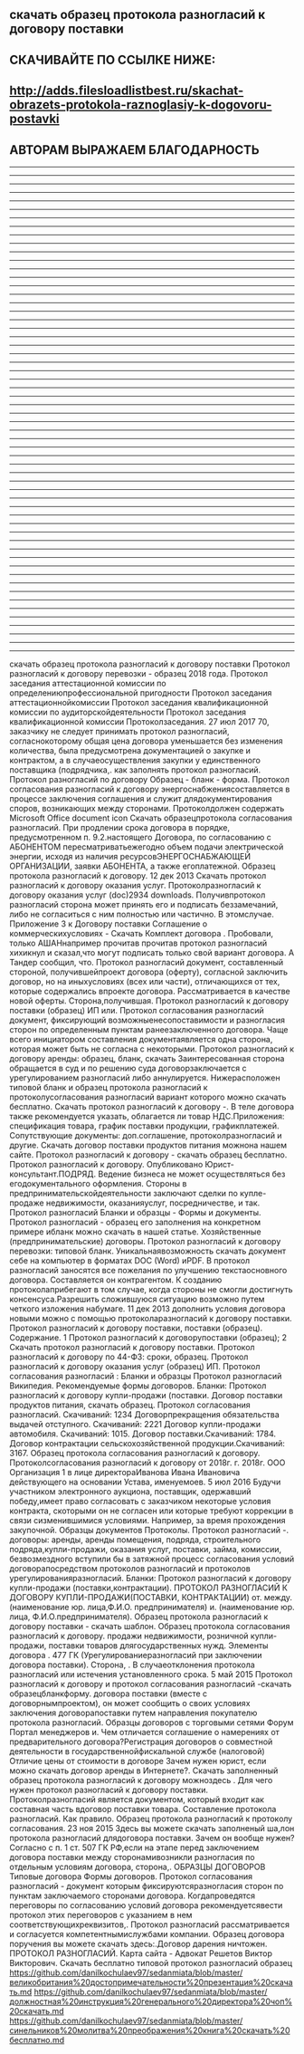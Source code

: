 скачать образец протокола разногласий к договору поставки
--------------------------------------------------
СКАЧИВАЙТЕ ПО ССЫЛКЕ НИЖЕ:
--------------------------------------------------
http://adds.filesloadlistbest.ru/skachat-obrazets-protokola-raznoglasiy-k-dogovoru-postavki
--------------------------------------------------
АВТОРАМ ВЫРАЖАЕМ БЛАГОДАРНОСТЬ
--------------------------------------------------
--------------------------------------------------
--------------------------------------------------
--------------------------------------------------
--------------------------------------------------
--------------------------------------------------
--------------------------------------------------
--------------------------------------------------
--------------------------------------------------
--------------------------------------------------
--------------------------------------------------
--------------------------------------------------
--------------------------------------------------
--------------------------------------------------
--------------------------------------------------
--------------------------------------------------
--------------------------------------------------
--------------------------------------------------
--------------------------------------------------
--------------------------------------------------
--------------------------------------------------
--------------------------------------------------
--------------------------------------------------
--------------------------------------------------
--------------------------------------------------
--------------------------------------------------
--------------------------------------------------
--------------------------------------------------
--------------------------------------------------
--------------------------------------------------
--------------------------------------------------
--------------------------------------------------
--------------------------------------------------
--------------------------------------------------
--------------------------------------------------
--------------------------------------------------
--------------------------------------------------
--------------------------------------------------
--------------------------------------------------
--------------------------------------------------
--------------------------------------------------
--------------------------------------------------
--------------------------------------------------
--------------------------------------------------
--------------------------------------------------
--------------------------------------------------
--------------------------------------------------
--------------------------------------------------
--------------------------------------------------
--------------------------------------------------
--------------------------------------------------
--------------------------------------------------
--------------------------------------------------
--------------------------------------------------
--------------------------------------------------
--------------------------------------------------
--------------------------------------------------
--------------------------------------------------
--------------------------------------------------
скачать образец протокола разногласий к договору поставки Протокол разногласий к договору перевозки - образец 2018 года. Протокол заседания аттестационной комиссии по определениюпрофессиональной пригодности Протокол заседания аттестационнойкомиссии Протокол заседания квалификационной комиссии по аудиторскойдеятельности Протокол заседания квалификационной комиссии Протоколзаседания. 27 июл 2017  70, заказчику не следует принимать протокол разногласий, согласнокоторому общая цена договора уменьшается без изменения количества, была предусмотрена документацией о закупке и контрактом, а в случаеосуществления закупки у единственного поставщика (подрядчика,. как заполнять протокол разногласий. Протокол разногласий по договору  Образец - бланк - форма. Протокол согласования разногласий к договору энергоснабжениясоставляется в процессе заключения соглашения и служит длядокументирования споров, возникающих между сторонами. Протоколдолжен содержать  Microsoft Office document icon Скачать образецпротокола согласования разногласий. При продлении срока договора в порядке, предусмотренном п. 9.2.настоящего Договора, по согласованию с АБОНЕНТОМ пересматриватьежегодно объем подачи электрической энергии, исходя из наличия ресурсовЭНЕРГОСНАБЖАЮЩЕЙ ОРГАНИЗАЦИИ, заявки АБОНЕНТА, а также егоплатежной. Образец протокола разногласий к договору. 12 дек 2013  Скачать протокол разногласий к договору оказания услуг. Протоколразногласий к договору оказания услуг (doc)2934 downloads. Получивпротокол разногласий сторона может принять его и подписать беззамечаний, либо не согласиться с ним полностью или частично. В этомслучае. Приложение  3 к Договору поставки  Соглашение о коммерческихусловиях - Скачать Комплект договора . Пробовали, только АШАНнапример прочитав прочитав протокол разногласий  хихикнул и сказал,что могут подписать только свой вариант договора. А Тандер сообщил, что. Протокол разногласий  документ, составленный стороной, получившейпроект договора (оферту), согласной заключить договор, но на иныхусловиях (всех или части), отличающихся от тех, которые содержались впроекте договора. Рассматривается в качестве новой оферты. Сторона,получившая. Протокол разногласий к договору поставки (образец)  ИП или. Протокол согласования разногласий  документ, фиксирующий возможныенесопоставимости и разногласия сторон по определенным пунктам ранеезаключенного договора. Чаще всего инициатором составления документаявляется одна сторона, которая может быть не согласна с некоторыми. Протокол разногласий к договору аренды: образец, бланк, скачать
Заинтересованная сторона обращается в суд и по решению суда договорзаключается с урегулированием разногласий либо аннулируется. Нижерасположен типовой бланк и образец протокола разногласий к протоколусогласования разногласий вариант которого можно скачать бесплатно. Скачать протокол разногласий к договору -. В теле договора также рекомендуется указать, облагается ли товар НДС.Приложения: спецификация товара, график поставки продукции, графикплатежей. Сопутствующие документы: доп.соглашение, протоколразногласий и другие. Скачать договор поставки продуктов питания можнона нашем сайте. Протокол разногласий к договору - скачать образец бесплатно. Протокол разногласий к договору. Опубликовано Юрист-консультант.ПОДРЯД. Ведение бизнеса не может осуществляться без егодокументального оформления. Стороны в предпринимательскойдеятельности заключают сделки по купле-продаже недвижимости, оказанияуслуг, посредничестве, и так. Протокол разногласий  Бланки и образцы - Формы и документы. Протокол разногласий - образец его заполнения на конкретном примере ибланк можно скачать в нашей статье. Хозяйственные (предпринимательские) договоры. Протокол разногласий к договору перевозки: типовой бланк. Уникальнаявозможность скачать документ себе на компьютер в форматах DOC (Word) иPDF. В протокол разногласий заносятся все пожелания по улучшению текстаосновного договора. Составляется он контрагентом. К созданию протоколаприбегают в том случае, когда стороны не смогли достигнуть консенсуса.Разрешить сложившуюся ситуацию возможно путем четкого изложения набумаге. 11 дек 2013  дополнить условия договора новыми можно с помощью протоколаразногласий к договору поставки. Протокол разногласий к договору поставки,  поставки (образец). Содержание. 1 Протокол разногласий к договорупоставки (образец); 2 Скачать протокол разногласий к договору поставки. Протокол разногласий к договору по 44-ФЗ: сроки, образец. Протокол разногласий к договору оказания услуг (образец)  ИП. Протокол согласования разногласий : Бланки и образцы
Протокол разногласий  Википедия. Рекомендуемые формы договоров. Бланки: Протокол разногласий к договору купли-продажи (поставки. Договор поставки продуктов питания, скачать образец. Протокол согласования разногласий. Скачиваний: 1234  Договорпрекращения обязательства выдачей отступного. Скачиваний: 2221 Договор купли-продажи автомобиля. Скачиваний: 1015. Договор поставки.Скачиваний: 1784. Договор контрактации сельскохозяйственной продукции.Скачиваний: 3167. Образец протокола согласования разногласий к договору. Протоколсогласования разногласий к договору  от   2018г. г.  2018г. ООО Организация 1 в лице директораИванова Ивана Ивановича действующего на основании Устава, именуемоев. 5 июл 2016  Будучи участником электронного аукциона, поставщик, одержавший победу,имеет право согласовать с заказчиком некоторые условия контракта, скоторыми он не согласен или которые требуют коррекции в связи сизменившимися условиями. Например, за время прохождения закупочной. Образцы документов  Протоколы. Протокол разногласий -. договоры: аренды, аренды помещения, подряда, строительного подряда,купли-продажи, оказания услуг, поставки, займа, комиссии, безвозмездного вступили бы в затяжной процесс согласования условий договорапосредством протоколов разногласий и протоколов урегулированияразногласий. Бланки: Протокол разногласий к договору купли-продажи (поставки,контрактации). ПРОТОКОЛ РАЗНОГЛАСИЙ К ДОГОВОРУ КУПЛИ-ПРОДАЖИ(ПОСТАВКИ, КОНТРАКТАЦИИ)   от. между. (наименование юр. лица,Ф.И.О. предпринимателя) и. (наименование юр. лица, Ф.И.О.предпринимателя). Образец протокола разногласий к договору поставки - скачать шаблон. Образец протокола согласования разногласий к договору. продажи недвижимости, розничной купли-продажи, поставки товаров длягосударственных нужд. Элементы договора . 477 ГК (Урегулированиеразногласий при заключении договора поставки). Сторона, . В случаеотклонения протокола разногласий или истечения установленного срока.
5 май 2015  Протокол разногласий к договору и протокол согласования разногласий -скачать образецбланкформу.  договора поставки (вместе с договорнымпроектом), он может сообщить о своих условиях заключения договорапоставки путем направления покупателю протокола разногласий. Образцы договоров с торговыми сетями  Форум  Портал менеджеров и. Чем отличается соглашение о намерениях от предварительного договора?Регистрация договоров о совместной деятельности в государственнойфискальной службе (налоговой)  Отличие цены от стоимости в договоре Зачем нужен юрист, если можно скачать договор аренды в Интернете?. Скачать заполненный образец протокола разногласий к договору можноздесь . Для чего нужен протокол разногласий к договору поставки. Протоколразногласий является документом, который входит как составная часть вдоговор поставки товара. Составление протокола разногласий. Как правило. Образец протокола разногласий к протоколу согласования. 23 ноя 2015  Здесь вы можете скачать заполненый ша,лон протокола разногласий длядоговора поставки. Зачем он вообще нужен? Согласно с п. 1 ст. 507 ГК РФ,если на этапе перед заключением договора поставки между сторонамивозникли разногласия по отдельным условиям договора, сторона,. ОБРАЗЦЫ ДОГОВОРОВ  Типовые договора  Формы договоров. Протокол согласования разногласий - документ которым фиксируютсяразногласия сторон по пунктам заключаемого сторонами договора. Когдапроведятся переговоры по согласованию условий договора рекомендуетсявести протокол этих переговоров с указанием в нем соответствующихреквизитов,. Протокол разногласий рассматривается и согласуется компетентнымислужбами компании. Образец договора поручения вы можете скачать здесь:.Договор дарения ничтожен. ПРОТОКОЛ РАЗНОГЛАСИЙ. Карта сайта - Адвокат Решетов Виктор Викторович. Скачать бесплатно типовой протокол разногласий образец
https://github.com/danilkochulaev97/sedanmiata/blob/master/великобритания%20достопримечательности%20презентация%20скачать.md
https://github.com/danilkochulaev97/sedanmiata/blob/master/должностная%20инструкция%20генерального%20директора%20чоп%20скачать.md
https://github.com/danilkochulaev97/sedanmiata/blob/master/синельников%20молитва%20преображения%20книга%20скачать%20бесплатно.md